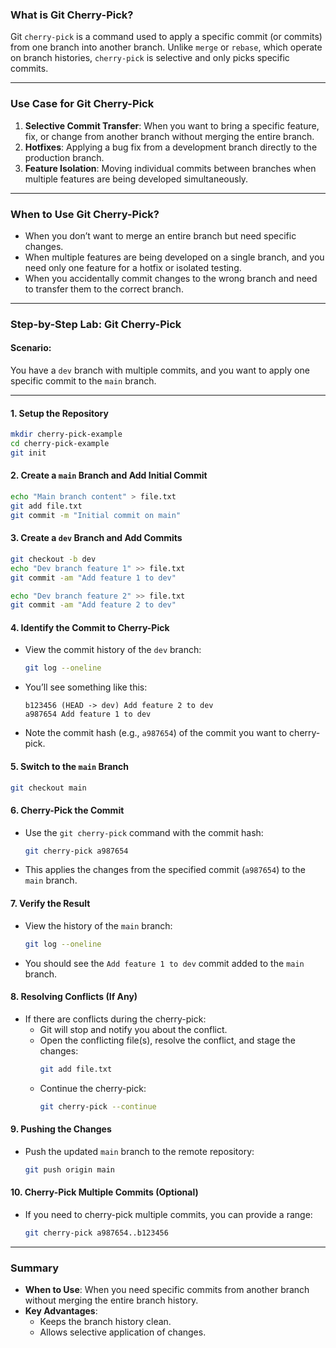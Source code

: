 ### What is Git Cherry-Pick?

Git `cherry-pick` is a command used to apply a specific commit (or commits) from one branch into another branch. Unlike `merge` or `rebase`, which operate on branch histories, `cherry-pick` is selective and only picks specific commits.

---

### Use Case for Git Cherry-Pick

1. **Selective Commit Transfer**: When you want to bring a specific feature, fix, or change from another branch without merging the entire branch.
2. **Hotfixes**: Applying a bug fix from a development branch directly to the production branch.
3. **Feature Isolation**: Moving individual commits between branches when multiple features are being developed simultaneously.

---

### When to Use Git Cherry-Pick?

- When you don’t want to merge an entire branch but need specific changes.
- When multiple features are being developed on a single branch, and you need only one feature for a hotfix or isolated testing.
- When you accidentally commit changes to the wrong branch and need to transfer them to the correct branch.

---

### Step-by-Step Lab: Git Cherry-Pick

#### Scenario:
You have a `dev` branch with multiple commits, and you want to apply one specific commit to the `main` branch.

---

#### 1. **Setup the Repository**

   ```bash
   mkdir cherry-pick-example
   cd cherry-pick-example
   git init
   ```

#### 2. **Create a `main` Branch and Add Initial Commit**

   ```bash
   echo "Main branch content" > file.txt
   git add file.txt
   git commit -m "Initial commit on main"
   ```

#### 3. **Create a `dev` Branch and Add Commits**

   ```bash
   git checkout -b dev
   echo "Dev branch feature 1" >> file.txt
   git commit -am "Add feature 1 to dev"

   echo "Dev branch feature 2" >> file.txt
   git commit -am "Add feature 2 to dev"
   ```

#### 4. **Identify the Commit to Cherry-Pick**

   - View the commit history of the `dev` branch:
     ```bash
     git log --oneline
     ```
   - You’ll see something like this:
     ```
     b123456 (HEAD -> dev) Add feature 2 to dev
     a987654 Add feature 1 to dev
     ```
   - Note the commit hash (e.g., `a987654`) of the commit you want to cherry-pick.

#### 5. **Switch to the `main` Branch**

   ```bash
   git checkout main
   ```

#### 6. **Cherry-Pick the Commit**

   - Use the `git cherry-pick` command with the commit hash:
     ```bash
     git cherry-pick a987654
     ```
   - This applies the changes from the specified commit (`a987654`) to the `main` branch.

#### 7. **Verify the Result**

   - View the history of the `main` branch:
     ```bash
     git log --oneline
     ```
   - You should see the `Add feature 1 to dev` commit added to the `main` branch.

#### 8. **Resolving Conflicts (If Any)**

   - If there are conflicts during the cherry-pick:
     - Git will stop and notify you about the conflict.
     - Open the conflicting file(s), resolve the conflict, and stage the changes:
       ```bash
       git add file.txt
       ```
     - Continue the cherry-pick:
       ```bash
       git cherry-pick --continue
       ```

#### 9. **Pushing the Changes**

   - Push the updated `main` branch to the remote repository:
     ```bash
     git push origin main
     ```

#### 10. **Cherry-Pick Multiple Commits (Optional)**

   - If you need to cherry-pick multiple commits, you can provide a range:
     ```bash
     git cherry-pick a987654..b123456
     ```

---

### Summary

- **When to Use**: When you need specific commits from another branch without merging the entire branch history.
- **Key Advantages**:
  - Keeps the branch history clean.
  - Allows selective application of changes.

